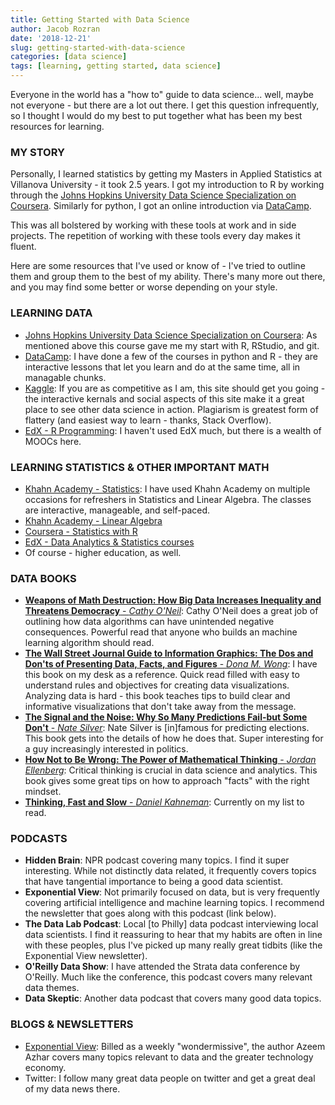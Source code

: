 ```yaml
---
title: Getting Started with Data Science
author: Jacob Rozran
date: '2018-12-21'
slug: getting-started-with-data-science
categories: [data science]
tags: [learning, getting started, data science]
---
```


Everyone in the world has a "how to" guide to data science... well, maybe not everyone - 
but there are a lot out there. I get this question infrequently, so I thought I would do 
my best to put together what has been my best resources for learning. 

### MY STORY

Personally, I learned statistics by getting my Masters in Applied Statistics at 
Villanova University - it took 2.5 years. I got my introduction to R by working 
through the [Johns Hopkins University Data Science Specialization on Coursera](https://www.coursera.org/specializations/jhu-data-science). Similarly for 
python, I got an online introduction via [DataCamp](https://www.datacamp.com/courses/intro-to-python-for-data-science). 

This was all bolstered by working with these tools at work and in side projects. 
The repetition of working with these tools every day makes it fluent. 

Here are some resources that I've used or know of - I've tried to outline them and 
group them to the best of my ability. There's many more out there, and you may find 
some better or worse depending on your style. 

### LEARNING DATA 

* [Johns Hopkins University Data Science Specialization on Coursera](https://www.coursera.org/specializations/jhu-data-science): As mentioned above 
this course gave me my start with R, RStudio, and git.  
* [DataCamp](https://www.datacamp.com/home): I have done a few of the courses in 
python and R - they are interactive lessons that let you learn and do at the same time, 
all in managable chunks.  
* [Kaggle](https://www.kaggle.com/learn/overview): If you are as competitive as I 
am, this site should get you going - the interactive kernals and social aspects of 
this site make it a great place to see other data science in action. Plagiarism is 
greatest form of flattery (and easiest way to learn - thanks, Stack Overflow).  
* [EdX - R Programming](https://www.edx.org/learn/r-programming): I haven't used EdX 
much, but there is a wealth of MOOCs here.

### LEARNING STATISTICS & OTHER IMPORTANT MATH

* [Khahn Academy - Statistics](https://www.khanacademy.org/math/statistics-probability): I 
have used Khahn Academy on multiple occasions for refreshers in Statistics and Linear Algebra. 
The classes are interactive, manageable, and self-paced.  
* [Khahn Academy - Linear Algebra](https://www.khanacademy.org/math/linear-algebra)
* [Coursera - Statistics with R](https://www.coursera.org/specializations/statistics)  
* [EdX - Data Analytics & Statistics courses](https://www.edx.org/course/subject/data-analysis-statistics)  
* Of course -  higher education, as well.  

### DATA BOOKS

* [**Weapons of Math Destruction: How Big Data Increases Inequality and Threatens Democracy** - *Cathy O'Neil*](https://www.amazon.com/Weapons-Math-Destruction-Increases-Inequality/dp/0553418815): Cathy O'Neil 
does a great job of outlining how data algorithms can have  unintended negative consequences. 
Powerful read that anyone who builds an machine learning algorithm should read.  
* [**The Wall Street Journal Guide to Information Graphics: The Dos and Don'ts of Presenting Data, Facts, and Figures** - *Dona M. Wong*](https://www.amazon.com/Street-Journal-Guide-Information-Graphics/dp/0393347281): 
I have this book on my desk as a reference. Quick read filled with easy to understand 
rules and objectives for creating data visualizations. Analyzing data is hard - this 
book teaches tips to build clear and informative visualizations that don't take away 
from the message.  
* [**The Signal and the Noise: Why So Many Predictions Fail-but Some Don't** - *Nate Silver*](https://www.amazon.com/Signal-Noise-Many-Predictions-Fail-but-ebook/dp/B007V65R54): Nate 
Silver is [in]famous for predicting elections. This book gets into the details of how he does that. 
Super interesting for a guy increasingly interested in politics.  
* [**How Not to Be Wrong: The Power of Mathematical Thinking** - *Jordan Ellenberg*](https://www.amazon.com/How-Not-Be-Wrong-Mathematical/dp/0143127535): Critical 
thinking is crucial in data science and analytics. This book gives some great tips on 
how to approach "facts" with the right mindset.  
* [**Thinking, Fast and Slow** - *Daniel Kahneman*](https://www.amazon.com/Thinking-Fast-Slow-Daniel-Kahneman/dp/0374533555): Currently 
on my list to read. 

### PODCASTS

* **Hidden Brain**: NPR podcast covering many topics. I find it super interesting. While not 
distinctly data related, it frequently covers topics that have tangential importance to 
being a good data scientist.  
* **Exponential View**: Not primarily focused on data, but is very frequently covering 
artificial intelligence and machine learning topics. I recommend the newsletter that 
goes along with this podcast (link below).  
* **The Data Lab Podcast**: Local [to Philly] data podcast interviewing local data 
scientists. I find it reassuring to hear that my habits are often in line with 
these peoples, plus I've picked up many really great tidbits (like the Exponential 
View newsletter).  
* **O'Reilly Data Show**: I have attended the Strata data conference by O'Reilly. Much 
like the conference, this podcast covers many relevant data themes.  
* **Data Skeptic**: Another data podcast that covers many good data topics. 

### BLOGS & NEWSLETTERS

* [Exponential View](https://www.exponentialview.co/): Billed as a weekly "wondermissive", 
the author Azeem Azhar covers many topics relevant to data and the greater technology 
economy.  
* Twitter: I follow many great data people on twitter and get a great deal of my 
data news there.  